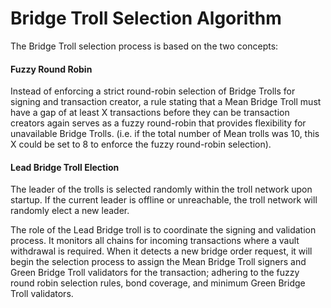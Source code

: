 # Bridge Troll Selection Algorithm

The Bridge Troll selection process is based on the two concepts:

#### **Fuzzy Round Robin**

Instead of enforcing a strict round-robin selection of Bridge Trolls for signing and transaction creator, a rule stating that a Mean Bridge Troll must have a gap of at least X transactions before they can be transaction creators again serves as a fuzzy round-robin that provides flexibility for unavailable Bridge Trolls. (i.e. if the total number of Mean trolls was 10, this X could be set to 8 to enforce the fuzzy round-robin selection).

#### **Lead Bridge Troll Election**

The leader of the trolls is selected randomly within the troll network upon startup. If the current leader is offline or unreachable, the troll network will randomly elect a new leader.

The role of the Lead Bridge troll is to coordinate the signing and validation process. It monitors all chains for incoming transactions where a vault withdrawal is required. When it detects a new bridge order request, it will begin the selection process to assign the Mean Bridge Troll signers and Green Bridge Troll validators for the transaction; adhering to the fuzzy round robin selection rules, bond coverage, and minimum Green Bridge Troll validators.

